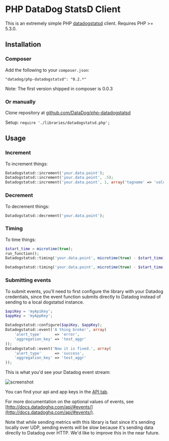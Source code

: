 # PHP DataDog StatsD Client

This is an extremely simple PHP [datadogstatsd](http://www.datadoghq.com/) client.
Requires PHP >= 5.3.0.

## Installation

### Composer

Add the following to your `composer.json`:

```
"datadog/php-datadogstatsd": "0.2.*"
```

Note: The first version shipped in composer is 0.0.3


### Or manually

Clone repository at [github.com/DataDog/php-datadogstatsd](https://github.com/DataDog/php-datadogstatsd)

Setup: `require './libraries/datadogstatsd.php';`

## Usage

### Increment

To increment things:

``` php
Datadogstatsd::increment('your.data.point');
Datadogstatsd::increment('your.data.point', .5);
Datadogstatsd::increment('your.data.point', 1, array('tagname' => 'value'));
```

### Decrement

To decrement things:

``` php
Datadogstatsd::decrement('your.data.point');
```

### Timing

To time things:

``` php
$start_time = microtime(true);
run_function();
Datadogstatsd::timing('your.data.point', microtime(true) - $start_time);

Datadogstatsd::timing('your.data.point', microtime(true) - $start_time, 1, array('tagname' => 'value'));
```

### Submitting events

To submit events, you'll need to first configure the library with your
Datadog credentials, since the event function submits directly to Datadog
instead of sending to a local dogstatsd instance.

``` php
$apiKey = 'myApiKey';
$appKey = 'myAppKey';

Datadogstatsd::configure($apiKey, $appKey);
Datadogstatsd::event('A thing broke!', array(
	'alert_type'      => 'error',
	'aggregation_key' => 'test_aggr'
));
Datadogstatsd::event('Now it is fixed.', array(
	'alert_type'      => 'success',
	'aggregation_key' => 'test_aggr'
));
```

This is what you'd see your Datadog event stream:

![screenshot](https://img.skitch.com/20120817-c6pi1e55rs2xjt3ktp2k1h67e7.png)

You can find your api and app keys in the [API tab](https://app.datadoghq.com/account/settings#api).

For more documentation on the optional values of events, see [http://docs.datadoghq.com/api/#events/](http://docs.datadoghq.com/api/#events/).

Note that while sending metrics with this library is fast since it's sending
locally over UDP, sending events will be slow because it's sending data
directly to Datadog over HTTP. We'd like to improve this in the near future.
